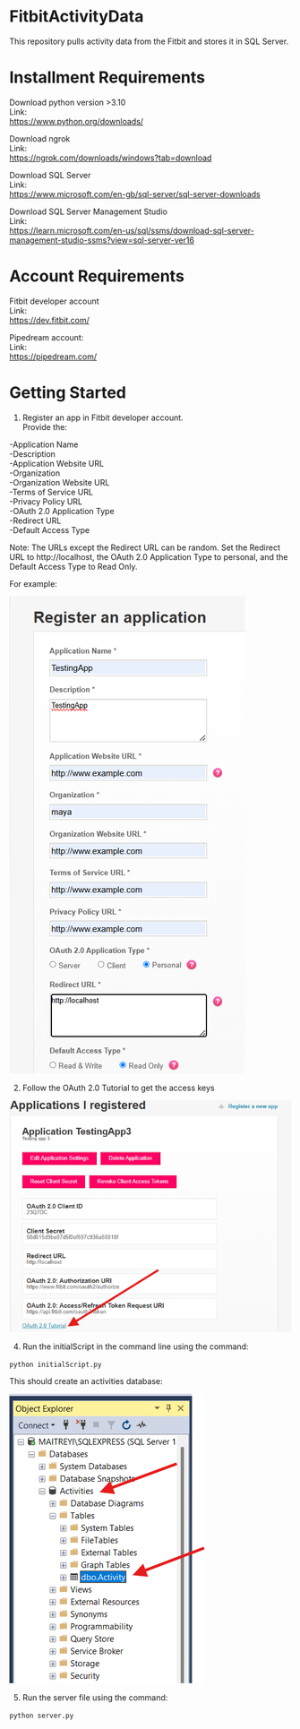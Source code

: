 # FitbitActivityData
This repository pulls activity data from the Fitbit and stores it in SQL Server.

# Installment Requirements
Download python version >3.10  
Link:  
https://www.python.org/downloads/

Download ngrok  
Link:  
https://ngrok.com/downloads/windows?tab=download  

Download SQL Server  
Link:  
https://www.microsoft.com/en-gb/sql-server/sql-server-downloads  

Download SQL Server Management Studio  
Link:  
https://learn.microsoft.com/en-us/sql/ssms/download-sql-server-management-studio-ssms?view=sql-server-ver16

# Account Requirements
Fitbit developer account  
Link:  
https://dev.fitbit.com/

Pipedream account:  
Link:  
https://pipedream.com/

# Getting Started

1) Register an app in Fitbit developer account.   
Provide the:  

-Application Name  
-Description  
-Application Website URL  
-Organization  
-Organization Website URL  
-Terms of Service URL  
-Privacy Policy URL  
-OAuth 2.0 Application Type  
-Redirect URL  
-Default Access Type  

Note: The URLs except the Redirect URL can be random. Set the Redirect URL to http://localhost, the OAuth 2.0 Application Type to personal, and the Default Access Type to Read Only.  

For example:




![Sample Registration of app](assets/images/RegisterApp.png)  




2) Follow the OAuth 2.0 Tutorial to get the access keys


![Follow the link provided](assets/images/oauth.png)  



4) Run the initialScript in the command line using the command:

`python initialScript.py`  


This should create an activities database:


![Database created](assets/images/databasecreated.png)  



5) Run the server file using the command:

`python server.py`  
   
